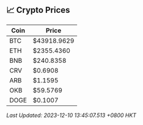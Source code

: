 ## 📈 Crypto Prices

| Coin | Price |
| ---- | ----- |
| BTC | $43918.9629 |
| ETH | $2355.4360 |
| BNB | $240.8358 |
| CRV | $0.6908 |
| ARB | $1.1595 |
| OKB | $59.5769 |
| DOGE | $0.1007 |

_Last Updated: 2023-12-10 13:45:07.513 +0800 HKT_